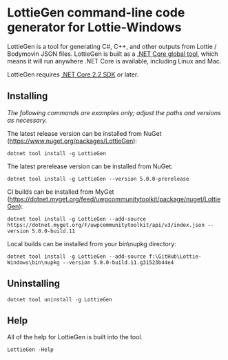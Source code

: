 # LottieGen command-line code generator for Lottie-Windows

LottieGen is a tool for generating C#, C++, and other outputs from Lottie / Bodymovin JSON files. LottieGen is built as a [.NET Core global tool](https://docs.microsoft.com/en-us/dotnet/core/tools/global-tools), which means it will run anywhere .NET Core is available, including Linux and Mac.

LottieGen requires [.NET Core 2.2 SDK](https://dotnet.microsoft.com/download/dotnet-core/2.2) or later.

## Installing
*The following commands are examples only; adjust the paths and versions as necessary.*

The latest release version can be installed from NuGet (https://www.nuget.org/packages/LottieGen):

    dotnet tool install -g LottieGen

The latest prerelease version can be installed from NuGet:

    dotnet tool install -g LottieGen --version 5.0.0-prerelease

CI builds can be installed from MyGet (https://dotnet.myget.org/feed/uwpcommunitytoolkit/package/nuget/LottieGen):

    dotnet tool install -g LottieGen --add-source https://dotnet.myget.org/F/uwpcommunitytoolkit/api/v3/index.json --version 5.0.0-build.11

Local builds can be installed from your bin\nupkg directory:

    dotnet tool install -g LottieGen --add-source f:\GitHub\Lottie-Windows\bin\nupkg --version 5.0.0-build.11.g31523b44e4

## Uninstalling
    dotnet tool uninstall -g LottieGen

## Help
All of the help for LottieGen is built into the tool.

    LottieGen -Help
